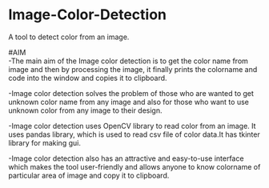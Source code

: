 # Image-Color-Detection
A tool to detect color from an image.

#AIM</br>
 -The main aim of the Image color detection is to get the color name from image and then by processing the image, it finally prints the colorname and code into the window and copies it to clipboard.

 -Image color detection solves the problem of those who are wanted to get unknown color name from any image and also for those who want to use  unknown color from any image to their design.

 -Image color detection uses OpenCV library to read color from an image. It uses pandas library, which is used to read csv file of color data.It has tkinter library for making gui. 

 -Image color detection also has an attractive and easy-to-use interface which makes the tool user-friendly and allows anyone to know colorname of particular area of image and copy it to clipboard.
